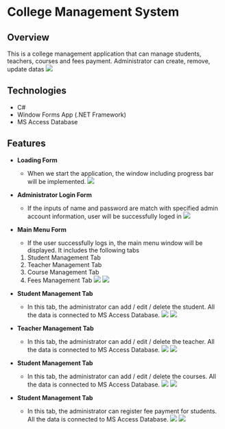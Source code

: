 # College Management System

## Overview
This is a college management application that can manage students, teachers, courses and fees payment. Administrator can create, remove, update datas 
![](images/bookshop-main.png)

## Technologies
- C#
- Window Forms App (.NET Framework)
- MS Access Database

## Features
- **Loading Form**
  - When we start the application, the window including progress bar will be implemented.
![](images/bookshop-save.png)

- **Administrator Login Form**
  -  If the inputs of name and password are match with specified admin account information, user will be successfully loged in
![](images/bookshop-search.jpg)

- **Main Menu Form**
  -  If the user successfully logs in, the main menu window will be displayed. It includes the following tabs
    1. Student Management Tab
    2. Teacher Management Tab
    3. Course Management Tab
    4. Fees Management Tab
![](images/bookshop-update.png)
![](images/bookshop-updateResult.png)

- **Student Management Tab**
  -  In this tab, the administrator can add / edit / delete the student. All the data is connected to MS Access Database. 
![](images/bookshop-delete.png)
![](images/bookshop-deleteResult.png)

- **Teacher Management Tab**
  -  In this tab, the administrator can add / edit / delete the teacher. All the data is connected to MS Access Database. 
![](images/bookshop-delete.png)
![](images/bookshop-deleteResult.png)

- **Student Management Tab**
  -  In this tab, the administrator can add / edit / delete the courses. All the data is connected to MS Access Database. 
![](images/bookshop-delete.png)
![](images/bookshop-deleteResult.png)

- **Student Management Tab**
  -  In this tab, the administrator can register fee payment for students. All the data is connected to MS Access Database. 
![](images/bookshop-delete.png)
![](images/bookshop-deleteResult.png)

